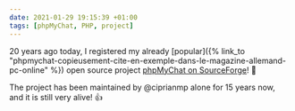 ```yaml
---
date: 2021-01-29 19:15:39 +01:00
tags: [phpMyChat, PHP, project]
---
```


20 years ago today, I registered my already [popular]({% link_to "phpmychat-copieusement-cite-en-exemple-dans-le-magazine-allemand-pc-online" %}) open source project [phpMyChat on SourceForge](https://sourceforge.net/projects/phpmychat/)!  🎂

The project has been maintained by @ciprianmp alone for 15 years now, and it is still very alive! 👍